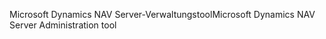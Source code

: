 <span data-ttu-id="f76e7-101">Microsoft Dynamics NAV Server-Verwaltungstool</span><span class="sxs-lookup"><span data-stu-id="f76e7-101">Microsoft Dynamics NAV Server Administration tool</span></span>